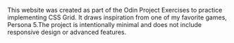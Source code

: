 This website was created as part of the Odin Project Exercises to practice implementing CSS Grid. It draws inspiration from one of my favorite games, Persona 5.The project is intentionally minimal and does not include responsive design or advanced features.
